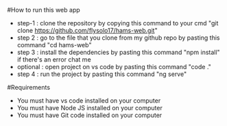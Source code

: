 #How to run this web app 
- step-1 : clone the repository by copying this command to your cmd "git clone https://github.com/flysolo17/hams-web.git"
- step 2 : go to the file that you clone from my github repo by pasting this command "cd hams-web"
- step 3 : install the dependencies by pasting this command "npm install" if there's an error chat me
- optional : open project on vs code by pasting this command "code ."
- step 4 : run the project by pasting this command "ng serve"

#Requirements
  - You must have vs code installed on your computer
  - You must have Node JS installed on your computer
  - You must have Git code installed on your computer



